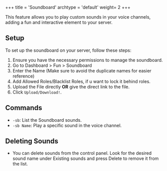 +++
title = 'Soundboard'
archtype = 'default'
weight= 2
+++

This feature allows you to play custom sounds in your voice channels, adding a fun and interactive element to your server.
<!--more-->
## Setup
To set up the soundboard on your server, follow these steps:
1. Ensure you have the necessary permissions to manage the soundboard.
2. Go to Dashboard > Fun > Soundboard
3. Enter the Name (Make sure to avoid the duplicate names for easier reference)
4. Add Allowed Roles/Blacklist Roles, if u want to lock it behind roles.
5. Upload the File directly **OR** give the direct link to the file.
6. Click `Upload/Download!`. 

## Commands
- `-sb`: List the Soundboard sounds.
- `-sb Name`: Play a specific sound in the voice channel.

## Deleting Sounds
- You can delete sounds from the control panel. Look for the desired sound name under Existing sounds and press Delete to remove it from the list.
